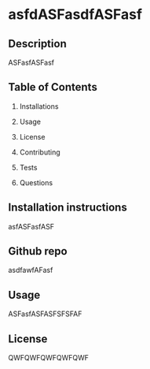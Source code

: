 # asfdASFasdfASFasf

## Description

ASFasfASFasf

## Table of Contents

1. Installations

2. Usage

3. License

4. Contributing

5. Tests

6. Questions

## Installation instructions

asfASFasfASF

## Github repo

asdfawfAFasf

## Usage

ASFasfASFASFSFSFAF

## License

QWFQWFQWFQWFQWF

